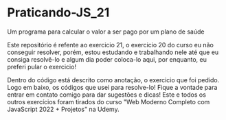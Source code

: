 # Praticando-JS_21
Um programa para calcular o valor a ser pago por um plano de saúde

Este repositório é refente ao exercicio 21, o exercicio 20 do curso eu não conseguir
resolver, porém, estou estudando e trabalhando nele até que eu consiga resolvê-lo e 
algum dia poder coloca-lo aqui, por enquanto, eu preferi pular o exercicio!

Dentro do código está descrito como anotação, o exercicio que foi pedido. Logo em baixo,
os códigos que usei para resolve-lo!
Fique a vontade para entrar em contato comigo para dar sugestões e dicas!
Este e todos os outros exercícios foram tirados do curso
"Web Moderno Completo com JavaScript 2022 + Projetos" na Udemy.
